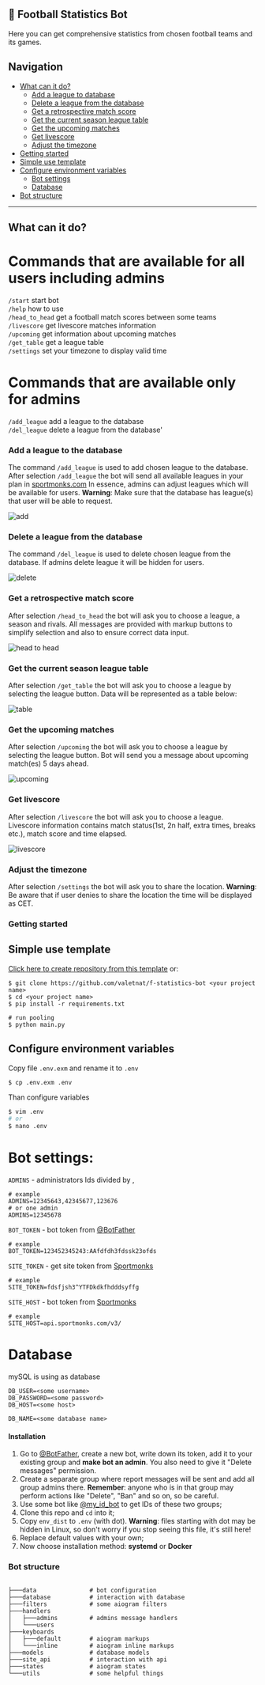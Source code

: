 ## 🔷 Football Statistics Bot
️Here you can get comprehensive statistics from chosen football teams and its games.

## Navigation
  * [What can it do?](#what-can-it-do?)
      * [Add a league to database](#add-a-league-to-the-database)
      * [Delete a league from the database](#delete-a-league-from-the-database)
      * [Get a retrospective match score](#get-a-retrospective-match-score)
      * [Get the current season league table](#get-the-current-season-league-table)
      * [Get the upcoming matches](#get-the-upcoming-matches)
      * [Get livescore](#get-livescore)
      * [Adjust the timezone](#adjust-the-timezone)
  * [Getting started](#getting-started)
  * [Simple use template](#simple-use-template)
  * [Configure environment variables](#configure-environment-variables)
      * [Bot settings](#bot-settings)
      * [Database](#database)
  * [Bot structure](#bot-structure)
  
  
<hr>

## What can it do?

# Commands that are available for all users including admins
```/start``` start bot <br>
```/help``` how to use<br>
```/head_to_head``` get a football match scores between some teams<br>
```/livescore``` get livescore matches information<br>
```/upcoming``` get information about upcoming matches<br>
```/get_table``` get a league table<br>
```/settings``` set your timezone to display valid time<br>
# Commands that are available only for admins
```/add_league``` add a league to the database<br>
```/del_league``` delete a league from the database'<br>

### Add a league to the database
The command ```/add_league``` is used to add chosen league to the database. After selection ```/add_league``` the bot will send all available leagues in your plan in [sportmonks.com](https://sportmonks.com/)
In essence, admins can adjust leagues which will be available for users. **Warning**: Make sure that the database has league(s) that user will be able to request.

![add](https://github.com/valetnat/f-statistics-bot/blob/0f8aa0da409580663d2410c03c7d68ba62c993e0/add_league.PNG)


### Delete a league from the database
The command ```/del_league``` is used to delete chosen league from the database. If admins delete league it will be hidden for users.

![delete](https://github.com/valetnat/f-statistics-bot/blob/0f8aa0da409580663d2410c03c7d68ba62c993e0/del_league.PNG)


### Get a retrospective match score
After selection ```/head_to_head``` the bot will ask you to choose a league, a season and rivals. All messages are provided with markup buttons to simplify selection and also to ensure correct data input.

![head to head](https://user-images.githubusercontent.com/99086730/163853567-16d50359-bd1c-42e6-8fc4-73732a5e996e.png)


### Get the current season league table
After selection ```/get_table``` the bot will ask you to choose a league by selecting the league button. Data will be represented as a table below:

![table](https://user-images.githubusercontent.com/99086730/163853567-16d50359-bd1c-42e6-8fc4-73732a5e996e.png)


### Get the upcoming matches
After selection ```/upcoming``` the bot will ask you to choose a league by selecting the league button. Bot will send you a message about upcoming match(es) 5 days ahead.

![upcoming](https://user-images.githubusercontent.com/99086730/163853567-16d50359-bd1c-42e6-8fc4-73732a5e996e.png)


### Get livescore
After selection ```/livescore``` the bot will ask you to choose a league. Livescore information contains match status(1st, 2n half, extra times, breaks etc.), match score and time elapsed.

![livescore](https://user-images.githubusercontent.com/99086730/163853567-16d50359-bd1c-42e6-8fc4-73732a5e996e.png)


### Adjust the timezone
After selection ```/settings``` the bot will ask you to share the location. **Warning**: Be aware that if user denies to share the location the time will be displayed as CET.

### Getting started

## Simple use template

<a href="https://github.com/valetnat/f-statistics-bot/generate">Click here to create repository from this template</a> or: 
```zhs
$ git clone https://github.com/valetnat/f-statistics-bot <your project name>
$ cd <your project name>
$ pip install -r requirements.txt

# run pooling
$ python main.py
```

## Configure environment variables
Copy file `.env.exm` and rename it to `.env`
```
$ cp .env.exm .env
```
Than configure variables
```bash
$ vim .env
# or 
$ nano .env
```

# Bot settings:

`ADMINS` - administrators Ids divided by ,
```zhs
# example
ADMINS=12345643,42345677,123676
# or one admin
ADMINS=12345678
```

`BOT_TOKEN` - bot token from [@BotFather](https://t.me/BotFather)
```zhs
# example
BOT_TOKEN=123452345243:AAfdfdh3fdssk23ofds
```

`SITE_TOKEN` - get site token from [Sportmonks](https://docs.sportmonks.com/cricket/getting-started/getting-started)
```zhs
# example
SITE_TOKEN=fdsfjsh3^YTFDkdkfhdddsyffg
```

`SITE_HOST` - bot token from [Sportmonks](https://docs.sportmonks.com/cricket/getting-started/getting-started)
```zhs
# example
SITE_HOST=api.sportmonks.com/v3/
```

# Database
mySQL is using as database

```zhs
DB_USER=<some username>
DB_PASSWORD=<some password>
DB_HOST=<some host>

DB_NAME=<some database name>
```

#### Installation  
1. Go to [@BotFather](https://t.me/telegram), create a new bot, write down its token, add it to your existing group 
and **make bot an admin**. You also need to give it "Delete messages" permission.  
2. Create a separate group where report messages will be sent and add all group admins there. 
**Remember**: anyone who is in that group may perform actions like "Delete", "Ban" and so on, so be careful.  
3. Use some bot like [@my_id_bot](https://t.me/my_id_bot) to get IDs of these two groups;  
4. Clone this repo and `cd` into it;  
5. Copy `env_dist` to `.env` (with dot). **Warning**: files starting with dot may be hidden in Linux, 
so don't worry if you stop seeing this file, it's still here!  
6. Replace default values with your own;  
7. Now choose installation method: **systemd** or **Docker**

### Bot structure
```zhs

├───data               # bot configuration
├───database           # interaction with database
├───filters            # some aiogram filters
├───handlers   
│   ├───admins         # admins message handlers 
│   └───users 
├───keyboards   
│   ├───default        # aiogram markups 
│   └───inline         # aiogram inline markups 
├───models             # database models
├───site_api           # interaction with api
├───states             # aiogram states
└───utils              # some helpful things
```